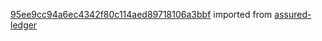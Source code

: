 [95ee9cc94a6ec4342f80c114aed89718106a3bbf](https://github.com/insolar/assured-ledger/commit/95ee9cc94a6ec4342f80c114aed89718106a3bbf) imported from [assured-ledger](https://github.com/insolar/assured-ledger)
